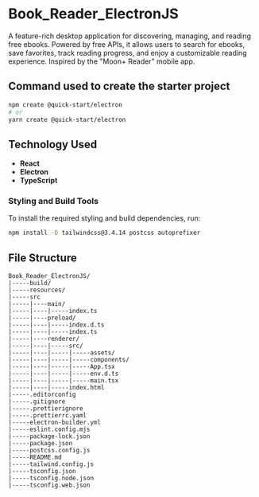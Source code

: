 # Book_Reader_ElectronJS
A feature-rich desktop application for discovering, managing, and reading free ebooks. Powered by free APIs, it allows users to search for ebooks, save favorites, track reading progress, and enjoy a customizable reading experience. Inspired by the "Moon+ Reader" mobile app.

<!-- File structure for this Project -->
## Command used to create the starter project
```bash
npm create @quick-start/electron
# or
yarn create @quick-start/electron
```


## Technology Used

- **React**  
- **Electron**  
- **TypeScript**  

### Styling and Build Tools

To install the required styling and build dependencies, run:

```bash
npm install -D tailwindcss@3.4.14 postcss autoprefixer
```

## File Structure

```
Book_Reader_ElectronJS/
|-----build/
|-----resources/
|-----src
|-----|----main/
|-----|----|-----index.ts
|-----|----preload/
|-----|----|-----index.d.ts
|-----|----|-----index.ts
|-----|----renderer/
|-----|----|-----src/
|-----|----|-----|-----assets/
|-----|----|-----|-----components/
|-----|----|-----|-----App.tsx
|-----|----|-----|-----env.d.ts
|-----|----|-----|-----main.tsx
|-----|----|-----index.html
|-----.editorconfig
|-----.gitignore
|-----.prettierignore
|-----.prettierrc.yaml
|-----electron-builder.yml
|-----eslint.config.mjs
|-----package-lock.json
|-----package.json
|-----postcss.config.js
|-----README.md
|-----tailwind.config.js
|-----tsconfig.json
|-----tsconfig.node.json
|-----tsconfig.web.json